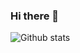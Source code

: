 ### Hi there 👋

![Github stats](https://github-readme-stats-sigma-five.vercel.app/api?username=GJGits&theme=highcontrast&show_icons=true&count_private=true)
